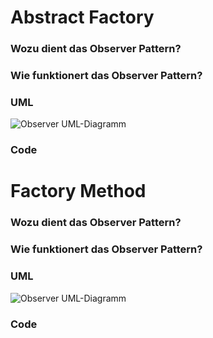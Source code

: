 # Abstract Factory

### Wozu dient das Observer Pattern?

### Wie funktionert das Observer Pattern?

### UML
![Observer UML-Diagramm](ObserverPattern.png "Observer")

### Code

# Factory Method

### Wozu dient das Observer Pattern?

### Wie funktionert das Observer Pattern?

### UML
![Observer UML-Diagramm](ObserverPattern.png "Observer")

### Code
